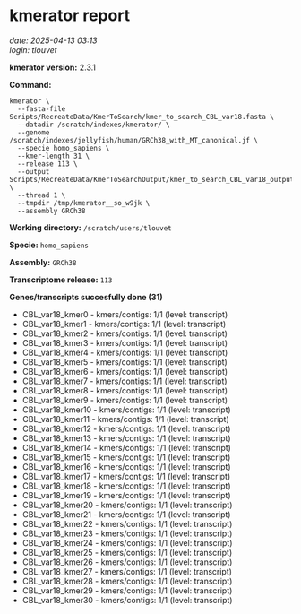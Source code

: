 # kmerator report
*date: 2025-04-13 03:13*  
*login: tlouvet*

**kmerator version:** 2.3.1

**Command:**

```
kmerator \
  --fasta-file Scripts/RecreateData/KmerToSearch/kmer_to_search_CBL_var18.fasta \
  --datadir /scratch/indexes/kmerator/ \
  --genome /scratch/indexes/jellyfish/human/GRCh38_with_MT_canonical.jf \
  --specie homo_sapiens \
  --kmer-length 31 \
  --release 113 \
  --output Scripts/RecreateData/KmerToSearchOutput/kmer_to_search_CBL_var18_output \
  --thread 1 \
  --tmpdir /tmp/kmerator__so_w9jk \
  --assembly GRCh38
```

**Working directory:** `/scratch/users/tlouvet`

**Specie:** `homo_sapiens`

**Assembly:** `GRCh38`

**Transcriptome release:** `113`

**Genes/transcripts succesfully done (31)**

- CBL_var18_kmer0 - kmers/contigs: 1/1 (level: transcript)
- CBL_var18_kmer1 - kmers/contigs: 1/1 (level: transcript)
- CBL_var18_kmer2 - kmers/contigs: 1/1 (level: transcript)
- CBL_var18_kmer3 - kmers/contigs: 1/1 (level: transcript)
- CBL_var18_kmer4 - kmers/contigs: 1/1 (level: transcript)
- CBL_var18_kmer5 - kmers/contigs: 1/1 (level: transcript)
- CBL_var18_kmer6 - kmers/contigs: 1/1 (level: transcript)
- CBL_var18_kmer7 - kmers/contigs: 1/1 (level: transcript)
- CBL_var18_kmer8 - kmers/contigs: 1/1 (level: transcript)
- CBL_var18_kmer9 - kmers/contigs: 1/1 (level: transcript)
- CBL_var18_kmer10 - kmers/contigs: 1/1 (level: transcript)
- CBL_var18_kmer11 - kmers/contigs: 1/1 (level: transcript)
- CBL_var18_kmer12 - kmers/contigs: 1/1 (level: transcript)
- CBL_var18_kmer13 - kmers/contigs: 1/1 (level: transcript)
- CBL_var18_kmer14 - kmers/contigs: 1/1 (level: transcript)
- CBL_var18_kmer15 - kmers/contigs: 1/1 (level: transcript)
- CBL_var18_kmer16 - kmers/contigs: 1/1 (level: transcript)
- CBL_var18_kmer17 - kmers/contigs: 1/1 (level: transcript)
- CBL_var18_kmer18 - kmers/contigs: 1/1 (level: transcript)
- CBL_var18_kmer19 - kmers/contigs: 1/1 (level: transcript)
- CBL_var18_kmer20 - kmers/contigs: 1/1 (level: transcript)
- CBL_var18_kmer21 - kmers/contigs: 1/1 (level: transcript)
- CBL_var18_kmer22 - kmers/contigs: 1/1 (level: transcript)
- CBL_var18_kmer23 - kmers/contigs: 1/1 (level: transcript)
- CBL_var18_kmer24 - kmers/contigs: 1/1 (level: transcript)
- CBL_var18_kmer25 - kmers/contigs: 1/1 (level: transcript)
- CBL_var18_kmer26 - kmers/contigs: 1/1 (level: transcript)
- CBL_var18_kmer27 - kmers/contigs: 1/1 (level: transcript)
- CBL_var18_kmer28 - kmers/contigs: 1/1 (level: transcript)
- CBL_var18_kmer29 - kmers/contigs: 1/1 (level: transcript)
- CBL_var18_kmer30 - kmers/contigs: 1/1 (level: transcript)
